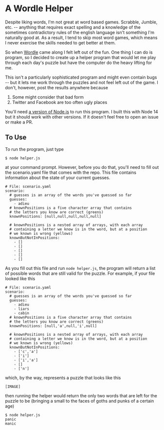 # A Wordle Helper

Despite liking words, I'm not great at word based games.  Scrabble, Jumble, etc. -- anything that requires exact spelling and a knowledge of the sometimes contradictory rules of the english language isn't something I'm naturally good at.  As a result, I tend to skip most word games, which means I never exercise the skills needed to get better at them.

So when [Wordle](https://www.powerlanguage.co.uk/wordle/) came along I felt left out of the fun.  One thing I can do is program, so I decided to create up a helper program that would let me play through each day's puzzle but have the computer do the heavy lifting for me.

This isn't a particularly sophisticated program and might even contain bugs -- but it lets me work through the puzzles and not feel left out of the game.  I don't, however, post the results anywhere because

1. Some might consider that bad form
2. Twitter and Facebook are too often ugly places

You'll need [a version of Node.js](https://nodejs.org/en/) to run this program.  I built this with Node 14 but it should work with other versions.  If it doesn't feel free to open an issue or make a PR.

## To Use

To run the program, just type

    $ node helper.js

at your command prompt.  However, before you do that, you'll need to fill out the scenario.yaml file that comes with the repo. This file contains information about the state of your current guesses.

    # File: scenario.yaml
    scenario:
      # guesses is an array of the words you've guessed so far
      guesses:
        - adieu
      # knownPositions is a five character array that contains
      # the letters you know are correct (greens)
      knownPositions: [null,null,null,null,null]

      # knownPositions is a nested array of arrays, with each array
      # containing a letter we know is in the word, but at a position
      # we known is wrong (yellows)
      knownButNotInPositions:
        - []
        - []
        - []
        - []
        - []

As you fill out this file and run `node helper.js`, the program will return a list of possible words that are still valid for the puzzle.  For example, if your file looked like this

    # File: scenario.yaml
    scenario:
      # guesses is an array of the words you've guessed so far
      guesses:
        - adieu
        - liars
        - cabin
      # knownPositions is a five character array that contains
      # the letters you know are correct (greens)
      knownPositions: [null,'a',null,'i',null]

      # knownPositions is a nested array of arrays, with each array
      # containing a letter we know is in the word, but at a position
      # we known is wrong (yellows)
      knownButNotInPositions:
        - ['c','a']
        - ['i']
        - ['i','a']
        - []
        - ['n']

which, by the way, represents a puzzle that looks like this

    [IMAGE]

then running the helper would return the only two words that are left for the puzzle to be (bringing a small to the faces of goths and punks of a certain age)

    $ node helper.js
    panic
    manic

